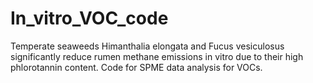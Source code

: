 # In_vitro_VOC_code
Temperate seaweeds Himanthalia elongata and Fucus vesiculosus significantly reduce rumen methane emissions in vitro due to their high phlorotannin content. Code for SPME data analysis for VOCs.

